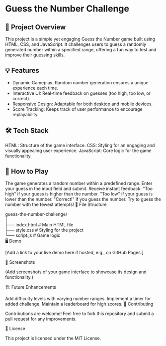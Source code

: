 # Guess the Number Challenge

## 🎯 Project Overview

This project is a simple yet engaging Guess the Number game built using HTML, CSS, and JavaScript. It challenges users to guess a randomly generated number within a specified range, offering a fun way to test and improve their guessing skills.

## 💡 Features

- Dynamic Gameplay: Random number generation ensures a unique experience each time.
- Interactive UI: Real-time feedback on guesses (too high, too low, or correct).
- Responsive Design: Adaptable for both desktop and mobile devices.
- Score Tracking: Keeps track of user performance to encourage replayability.
## 🛠️ Tech Stack

HTML: Structure of the game interface.
CSS: Styling for an engaging and visually appealing user experience.
JavaScript: Core logic for the game functionality.
## 🚀 How to Play

The game generates a random number within a predefined range.
Enter your guess in the input field and submit.
Receive instant feedback:
"Too high" if your guess is higher than the number.
"Too low" if your guess is lower than the number.
"Correct!" if you guess the number.
Try to guess the number with the fewest attempts!
📂 File Structure

guess-the-number-challenge/  
│  
├── index.html   # Main HTML file  
├── style.css    # Styling for the project  
└── script.js    # Game logic  
🖥️ Demo

[Add a link to your live demo here if hosted, e.g., on GitHub Pages.]

📸 Screenshots

(Add screenshots of your game interface to showcase its design and functionality.)

🏗️ Future Enhancements

Add difficulty levels with varying number ranges.
Implement a timer for added challenge.
Maintain a leaderboard for high scores.
🤝 Contributing

Contributions are welcome! Feel free to fork this repository and submit a pull request for any improvements.

📜 License

This project is licensed under the MIT License.
